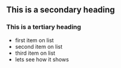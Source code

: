 ## This is a secondary heading
### This is a tertiary heading
* first item on list
* second item on list
* third item on list
* lets see how it shows
